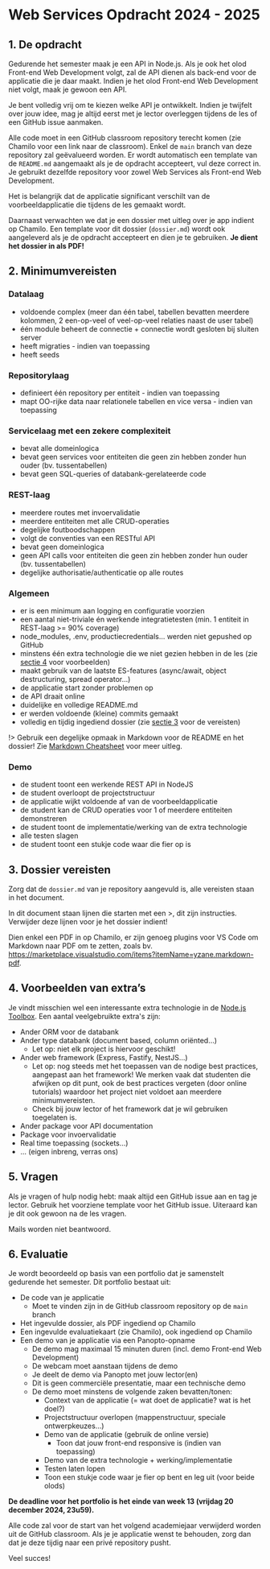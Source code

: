 # Web Services Opdracht 2024 - 2025

## 1. De opdracht

Gedurende het semester maak je een API in Node.js. Als je ook het olod Front-end Web Development volgt, zal de API dienen als back-end voor de applicatie die je daar maakt. Indien je het olod Front-end Web Development niet volgt, maak je gewoon een API.

Je bent volledig vrij om te kiezen welke API je ontwikkelt. Indien je twijfelt over jouw idee, mag je altijd eerst met je lector overleggen tijdens de les of een GitHub issue aanmaken.

Alle code moet in een GitHub classroom repository terecht komen (zie Chamilo voor een link naar de classroom). Enkel de `main` branch van deze repository zal geëvalueerd worden. Er wordt automatisch een template van de `README.md` aangemaakt als je de opdracht accepteert, vul deze correct in. Je gebruikt dezelfde repository voor zowel Web Services als Front-end Web Development.

Het is belangrijk dat de applicatie significant verschilt van de voorbeeldapplicatie die tijdens de les gemaakt wordt.

Daarnaast verwachten we dat je een dossier met uitleg over je app indient op Chamilo. Een template voor dit dossier (`dossier.md`) wordt ook aangeleverd als je de opdracht accepteert en dien je te gebruiken. **Je dient het dossier in als PDF!**

## 2. Minimumvereisten

### Datalaag

- voldoende complex (meer dan één tabel, tabellen bevatten meerdere kolommen, 2 een-op-veel of veel-op-veel relaties naast de user tabel)
- één module beheert de connectie + connectie wordt gesloten bij sluiten server
- heeft migraties - indien van toepassing
- heeft seeds

### Repositorylaag

- definieert één repository per entiteit - indien van toepassing
- mapt OO-rijke data naar relationele tabellen en vice versa - indien van toepassing

### Servicelaag met een zekere complexiteit

- bevat alle domeinlogica
- bevat geen services voor entiteiten die geen zin hebben zonder hun ouder (bv. tussentabellen)
- bevat geen SQL-queries of databank-gerelateerde code

### REST-laag

- meerdere routes met invoervalidatie
- meerdere entiteiten met alle CRUD-operaties
- degelijke foutboodschappen
- volgt de conventies van een RESTful API
- bevat geen domeinlogica
- geen API calls voor entiteiten die geen zin hebben zonder hun ouder (bv. tussentabellen)
- degelijke authorisatie/authenticatie op alle routes

### Algemeen

- er is een minimum aan logging en configuratie voorzien
- een aantal niet-triviale én werkende integratietesten (min. 1 entiteit in REST-laag >= 90% coverage)
- node_modules, .env, productiecredentials... werden niet gepushed op GitHub
- minstens één extra technologie die we niet gezien hebben in de les (zie [sectie 4](#4-voorbeelden-van-extras) voor voorbeelden)
- maakt gebruik van de laatste ES-features (async/await, object destructuring, spread operator...)
- de applicatie start zonder problemen op
- de API draait online
- duidelijke en volledige README.md
- er werden voldoende (kleine) commits gemaakt
- volledig en tijdig ingediend dossier (zie [sectie 3](#3-dossier-vereisten) voor de vereisten)

!> Gebruik een degelijke opmaak in Markdown voor de README en het dossier! Zie [Markdown Cheatsheet](https://github.com/adam-p/markdown-here/wiki/Markdown-Cheatsheet) voor meer uitleg.

### Demo

- de student toont een werkende REST API in NodeJS
- de student overloopt de projectstructuur
- de applicatie wijkt voldoende af van de voorbeeldapplicatie
- de student kan de CRUD operaties voor 1 of meerdere entiteiten demonstreren
- de student toont de implementatie/werking van de extra technologie
- alle testen slagen
- de student toont een stukje code waar die fier op is

## 3. Dossier vereisten

Zorg dat de `dossier.md` van je repository aangevuld is, alle vereisten staan in het document.

In dit document staan lijnen die starten met een >, dit zijn instructies. Verwijder deze lijnen voor je het dossier indient!

Dien enkel een PDF in op Chamilo, er zijn genoeg plugins voor VS Code om Markdown naar PDF om te zetten, zoals bv. <https://marketplace.visualstudio.com/items?itemName=yzane.markdown-pdf>.

## 4. Voorbeelden van extra’s

Je vindt misschien wel een interessante extra technologie in de [Node.js Toolbox](https://nodejstoolbox.com/). Een aantal veelgebruikte extra's zijn:

- Ander ORM voor de databank
- Ander type databank (document based, column oriënted…)
  - Let op: niet elk project is hiervoor geschikt!
- Ander web framework (Express, Fastify, NestJS...)
  - Let op: nog steeds met het toepassen van de nodige best practices, aangepast aan het framework! We merken vaak dat studenten die afwijken op dit punt, ook de best practices vergeten (door online tutorials) waardoor het project niet voldoet aan meerdere minimumvereisten.
  - Check bij jouw lector of het framework dat je wil gebruiken toegelaten is.
- Ander package voor API documentation
- Package voor invoervalidatie
- Real time toepassing (sockets...)
- ... (eigen inbreng, verras ons)

## 5. Vragen

Als je vragen of hulp nodig hebt: maak altijd een GitHub issue aan en tag je lector. Gebruik het voorziene template voor het GitHub issue. Uiteraard kan je dit ook gewoon na de les vragen.

Mails worden niet beantwoord.

## 6. Evaluatie

Je wordt beoordeeld op basis van een portfolio dat je samenstelt gedurende het semester. Dit portfolio bestaat uit:

- De code van je applicatie
  - Moet te vinden zijn in de GitHub classroom repository op de `main` branch
- Het ingevulde dossier, als PDF ingediend op Chamilo
- Een ingevulde evaluatiekaart (zie Chamilo), ook ingediend op Chamilo
- Een demo van je applicatie via een Panopto-opname
  - De demo mag maximaal 15 minuten duren (incl. demo Front-end Web Development)
  - De webcam moet aanstaan tijdens de demo
  - Je deelt de demo via Panopto met jouw lector(en)
  - Dit is geen commerciële presentatie, maar een technische demo
  - De demo moet minstens de volgende zaken bevatten/tonen:
    - Context van de applicatie (= wat doet de applicatie? wat is het doel?)
    - Projectstructuur overlopen (mappenstructuur, speciale ontwerpkeuzes...)
    - Demo van de applicatie (gebruik de online versie)
      - Toon dat jouw front-end responsive is (indien van toepassing)
    - Demo van de extra technologie + werking/implementatie
    - Testen laten lopen
    - Toon een stukje code waar je fier op bent en leg uit (voor beide olods)

**De deadline voor het portfolio is het einde van week 13 (vrijdag 20 december 2024, 23u59).**

Alle code zal voor de start van het volgend academiejaar verwijderd worden uit de GitHub classroom. Als je je applicatie wenst te behouden, zorg dan dat je deze tijdig naar een privé repository pusht.

Veel succes!
